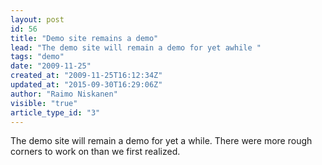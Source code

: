 ```yaml
---
layout: post
id: 56
title: "Demo site remains a demo"
lead: "The demo site will remain a demo for yet awhile "
tags: "demo"
date: "2009-11-25"
created_at: "2009-11-25T16:12:34Z"
updated_at: "2015-09-30T16:29:06Z"
author: "Raimo Niskanen"
visible: "true"
article_type_id: "3"
---
```


 The demo site will remain a demo for yet a while. There were more rough corners to work on than we first realized.
